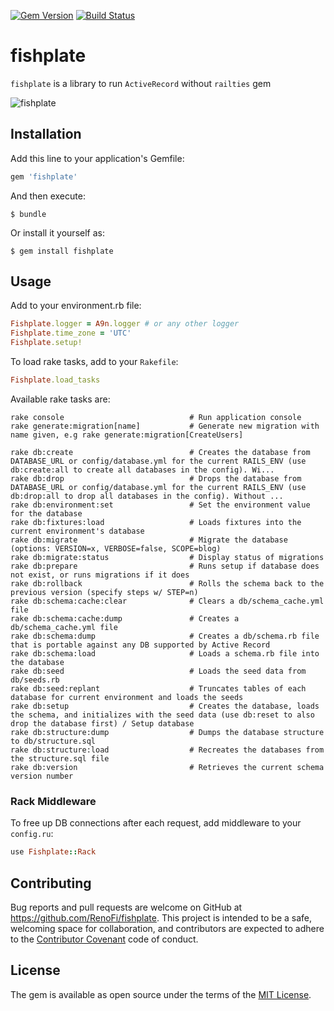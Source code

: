 [![Gem Version](https://badge.fury.io/rb/fishplate.svg)](https://rubygems.org/gems/fishplate)
[![Build Status](https://github.com/RenoFi/fishplate/actions/workflows/ci.yml/badge.svg)](https://github.com/RenoFi/fishplate/actions/workflows/ci.yml?query=branch%3Amain)

# fishplate

`fishplate` is a library to run `ActiveRecord` without `railties` gem

![fishplate](https://upload.wikimedia.org/wikipedia/commons/thumb/4/42/Fishplate_UK_2006.jpg/440px-Fishplate_UK_2006.jpg "Fishplate")

## Installation

Add this line to your application's Gemfile:

```ruby
gem 'fishplate'
```

And then execute:

    $ bundle

Or install it yourself as:

    $ gem install fishplate

## Usage

Add to your environment.rb file:


```ruby
Fishplate.logger = A9n.logger # or any other logger
Fishplate.time_zone = 'UTC'
Fishplate.setup!
```

To load rake tasks, add to your `Rakefile`:

```ruby
Fishplate.load_tasks
```

Available rake tasks are:
```
rake console                            # Run application console
rake generate:migration[name]           # Generate new migration with name given, e.g rake generate:migration[CreateUsers]

rake db:create                          # Creates the database from DATABASE_URL or config/database.yml for the current RAILS_ENV (use db:create:all to create all databases in the config). Wi...
rake db:drop                            # Drops the database from DATABASE_URL or config/database.yml for the current RAILS_ENV (use db:drop:all to drop all databases in the config). Without ...
rake db:environment:set                 # Set the environment value for the database
rake db:fixtures:load                   # Loads fixtures into the current environment's database
rake db:migrate                         # Migrate the database (options: VERSION=x, VERBOSE=false, SCOPE=blog)
rake db:migrate:status                  # Display status of migrations
rake db:prepare                         # Runs setup if database does not exist, or runs migrations if it does
rake db:rollback                        # Rolls the schema back to the previous version (specify steps w/ STEP=n)
rake db:schema:cache:clear              # Clears a db/schema_cache.yml file
rake db:schema:cache:dump               # Creates a db/schema_cache.yml file
rake db:schema:dump                     # Creates a db/schema.rb file that is portable against any DB supported by Active Record
rake db:schema:load                     # Loads a schema.rb file into the database
rake db:seed                            # Loads the seed data from db/seeds.rb
rake db:seed:replant                    # Truncates tables of each database for current environment and loads the seeds
rake db:setup                           # Creates the database, loads the schema, and initializes with the seed data (use db:reset to also drop the database first) / Setup database
rake db:structure:dump                  # Dumps the database structure to db/structure.sql
rake db:structure:load                  # Recreates the databases from the structure.sql file
rake db:version                         # Retrieves the current schema version number
```

### Rack Middleware

To free up DB connections after each request, add middleware to your `config.ru`: 
```ruby
use Fishplate::Rack
```

## Contributing

Bug reports and pull requests are welcome on GitHub at https://github.com/RenoFi/fishplate. This project is intended to be a safe, welcoming space for collaboration, and contributors are expected to adhere to the [Contributor Covenant](http://contributor-covenant.org) code of conduct.

## License

The gem is available as open source under the terms of the [MIT License](https://opensource.org/licenses/MIT).

